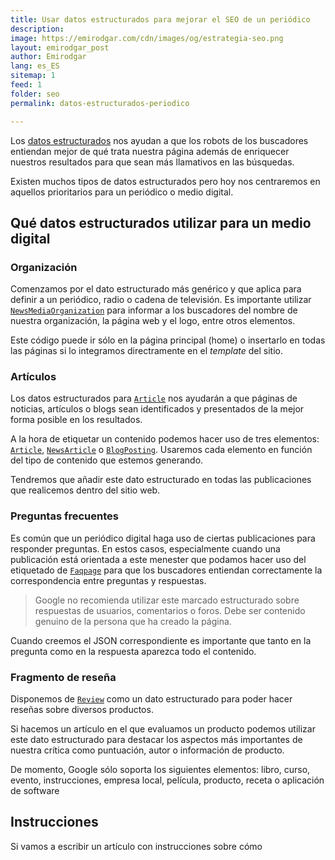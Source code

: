 ```yaml
---
title: Usar datos estructurados para mejorar el SEO de un periódico
description: 
image: https://emirodgar.com/cdn/images/og/estrategia-seo.png
layout: emirodgar_post
author: Emirodgar
lang: es_ES
sitemap: 1
feed: 1
folder: seo
permalink: datos-estructurados-periodico

--- 
```


Los [datos estructurados](https://emirodgar.com/datos-estructurados) nos ayudan a que los robots de los buscadores entiendan mejor de qué trata nuestra página además de enriquecer nuestros resultados para que sean más llamativos en las búsquedas.

Existen muchos tipos de datos estructurados pero hoy nos centraremos en aquellos prioritarios para un periódico o medio digital.

## Qué datos estructurados utilizar para un medio digital

### Organización

Comenzamos por el dato estructurado más genérico y que aplica para definir a un periódico, radio o cadena de televisión. Es importante utilizar [`NewsMediaOrganization`](https://schema.org/NewsMediaOrganization) para informar a los buscadores del nombre de nuestra organización, la página web y el logo, entre otros elementos.

Este código puede ir sólo en la página principal (home) o insertarlo en todas las páginas si lo integramos directramente en el *template* del sitio.

### Artículos

Los datos estructurados para [`Article`](https://developers.google.com/search/docs/advanced/structured-data/article) nos ayudarán a que páginas de noticias, artículos o blogs sean identificados y presentados de la mejor forma posible en los resultados.

A la hora de etiquetar un contenido podemos hacer uso de tres elementos: [`Article`](https://schema.org/Article), [`NewsArticle`](https://schema.org/NewsArticle) o [`BlogPosting`](https://schema.org/BlogPosting). Usaremos cada elemento en función del tipo de contenido que estemos generando.

Tendremos que añadir este dato estructurado en todas las publicaciones que realicemos dentro del sitio web.

### Preguntas frecuentes

Es común que un periódico digital haga uso de ciertas publicaciones para responder preguntas. En estos casos, especialmente cuando una publicación está orientada a este menester que podamos hacer uso del etiquetado de [`Faqpage`](https://developers.google.com/search/docs/advanced/structured-data/faqpage) para que los buscadores entiendan correctamente la correspondencia entre preguntas y respuestas.

> Google no recomienda utilizar este marcado estructurado sobre respuestas de usuarios, comentarios o foros. Debe ser contenido genuino de la persona que ha creado la página.

Cuando creemos el JSON correspondiente es importante que tanto en la pregunta como en la respuesta aparezca todo el contenido. 

### Fragmento de reseña

Disponemos de [`Review`](https://developers.google.com/search/docs/advanced/structured-data/review-snippet) como un dato estructurado para poder hacer reseñas sobre diversos productos.

Si hacemos un artículo en el que evaluamos un producto podemos utilizar este dato estructurado para destacar los aspectos más importantes de nuestra crítica como puntuación, autor o información de producto.

De momento, Google sólo soporta los siguientes elementos: libro, curso, evento, instrucciones, empresa local, película, producto, receta o aplicación de software

## Instrucciones

Si vamos a escribir un artículo con instrucciones sobre cómo 

<!--stackedit_data:
eyJoaXN0b3J5IjpbMTcyMTI1MDg5MiwtMTQyMDI0NDkzOSw2Nj
U3OTE4NTMsMTg0OTk3MzMxNCwtMTc3MjIxODUyN119
-->